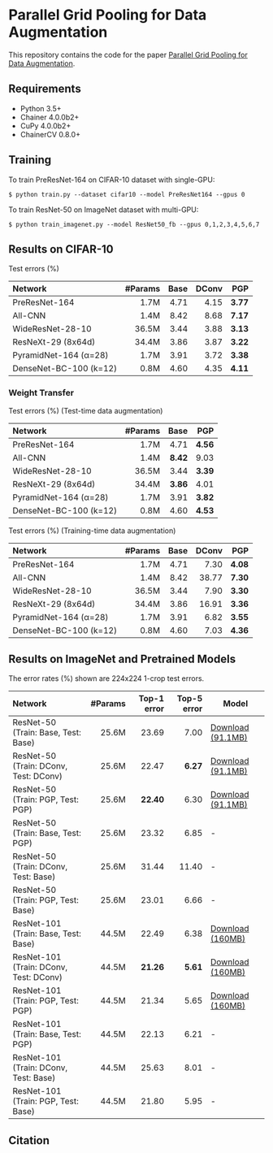 # Parallel Grid Pooling for Data Augmentation
This repository contains the code for the paper [Parallel Grid Pooling for Data Augmentation](https://arxiv.org/abs/1803.11370). 

## Requirements
- Python 3.5+
- Chainer 4.0.0b2+
- CuPy 4.0.0b2+
- ChainerCV 0.8.0+

## Training
To train PreResNet-164 on CIFAR-10 dataset with single-GPU:

    $ python train.py --dataset cifar10 --model PreResNet164 --gpus 0
To train ResNet-50 on ImageNet dataset with multi-GPU:

    $ python train_imagenet.py --model ResNet50_fb --gpus 0,1,2,3,4,5,6,7

## Results on CIFAR-10
Test errors (%)

| Network | #Params | Base | DConv | PGP |
| :------ |--------:| ---: | ----: | --: |
| PreResNet-164          | 1.7M | 4.71 | 4.15 | **3.77** |
| All-CNN                | 1.4M | 8.42 | 8.68 | **7.17** |
| WideResNet-28-10       | 36.5M | 3.44 | 3.88 | **3.13** |
| ResNeXt-29 (8x64d)     | 34.4M | 3.86 | 3.87 | **3.22** |
| PyramidNet-164 (α=28)  | 1.7M | 3.91 | 3.72 | **3.38** |
| DenseNet-BC-100 (k=12) | 0.8M | 4.60 | 4.35 | **4.11** |

### Weight Transfer
Test errors (%) (Test-time data augmentation)

| Network | #Params | Base | PGP |
| :------ |--------:| ---: | --: |
| PreResNet-164          | 1.7M | 4.71 | **4.56** |
| All-CNN                | 1.4M | **8.42** | 9.03 |
| WideResNet-28-10       | 36.5M | 3.44 | **3.39** |
| ResNeXt-29 (8x64d)     | 34.4M | **3.86** | 4.01 |
| PyramidNet-164 (α=28)  | 1.7M | 3.91 | **3.82** |
| DenseNet-BC-100 (k=12) | 0.8M | 4.60 | **4.53** |

Test errors (%) (Training-time data augmentation)

| Network | #Params | Base | DConv | PGP |
| :------ |--------:| ---: | ----: | --: |
| PreResNet-164          | 1.7M | 4.71 | 7.30 | **4.08** |
| All-CNN                | 1.4M | 8.42 | 38.77 | **7.30** |
| WideResNet-28-10       | 36.5M | 3.44 | 7.90 | **3.30** |
| ResNeXt-29 (8x64d)     | 34.4M | 3.86 | 16.91 | **3.36** |
| PyramidNet-164 (α=28)  | 1.7M | 3.91 | 6.82 | **3.55** |
| DenseNet-BC-100 (k=12) | 0.8M | 4.60 | 7.03 | **4.36** |

## Results on ImageNet and Pretrained Models
The error rates (%) shown are 224x224 1-crop test errors.

| Network | #Params | Top-1 error | Top-5 error | Model |
| :------ |--------:| ----------: | ----------: | ----- |
| ResNet-50  (Train: Base, Test: Base)  | 25.6M | 23.69       | 7.00        | [Download (91.1MB)](https://www.hal.t.u-tokyo.ac.jp/~takeki/pgp-chainer/ResNet50_fb) |
| ResNet-50  (Train: DConv, Test: DConv)  | 25.6M | 22.47       | **6.27**    | [Download (91.1MB)](https://www.hal.t.u-tokyo.ac.jp/~takeki/pgp-chainer/ResNet50_fb_DConv) |
| ResNet-50  (Train: PGP,   Test: PGP)    | 25.6M | **22.40**   | 6.30        | [Download (91.1MB)](https://www.hal.t.u-tokyo.ac.jp/~takeki/pgp-chainer/ResNet50_fb_PGP) |
| ResNet-50  (Train: Base,  Test: PGP)    | 25.6M | 23.32       | 6.85        |-|
| ResNet-50  (Train: DConv, Test: Base)   | 25.6M | 31.44       | 11.40       |-|
| ResNet-50  (Train: PGP,   Test: Base)   | 25.6M | 23.01       | 6.66        |-|
| ResNet-101  (Train: Base,  Test: Base)   | 44.5M | 22.49       | 6.38        | [Download (160MB)](https://www.hal.t.u-tokyo.ac.jp/~takeki/pgp-chainer/ResNet101_fb) |
| ResNet-101  (Train: DConv, Test: DConv)  | 44.5M | **21.26**   | **5.61**    | [Download (160MB)](https://www.hal.t.u-tokyo.ac.jp/~takeki/pgp-chainer/ResNet101_fb_DConv) |
| ResNet-101  (Train: PGP,   Test: PGP)    | 44.5M | 21.34       | 5.65        | [Download (160MB)](https://www.hal.t.u-tokyo.ac.jp/~takeki/pgp-chainer/ResNet101_fb_PGP) |
| ResNet-101  (Train: Base,  Test: PGP)    | 44.5M | 22.13       | 6.21        |-|
| ResNet-101  (Train: DConv, Test: Base)   | 44.5M | 25.63       | 8.01        |-|
| ResNet-101  (Train: PGP,   Test: Base)   | 44.5M | 21.80       | 5.95        |-|

## Citation
